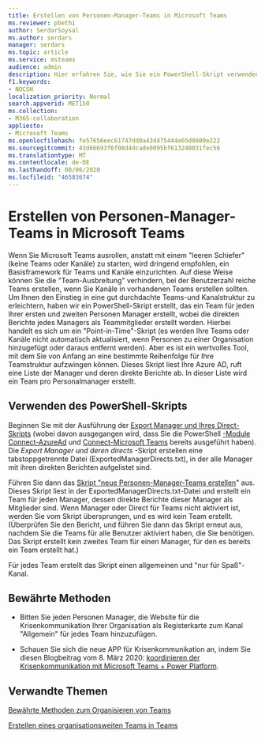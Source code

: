 ```yaml
---
title: Erstellen von Personen-Manager-Teams in Microsoft Teams
ms.reviewer: pbethi
author: SerdarSoysal
ms.author: serdars
manager: serdars
ms.topic: article
ms.service: msteams
audience: admin
description: Hier erfahren Sie, wie Sie ein PowerShell-Skript verwenden, um ein Team für jeden Manager zu erstellen, dessen Direct-Teammitglieder sind.
f1.keywords:
- NOCSH
localization_priority: Normal
search.appverid: MET150
ms.collection:
- M365-collaboration
appliesto:
- Microsoft Teams
ms.openlocfilehash: fe57656eec61747dd0a43d475444e65d8600e222
ms.sourcegitcommit: 43d66693f6f08d4dcade0095bf613240031fec56
ms.translationtype: MT
ms.contentlocale: de-DE
ms.lasthandoff: 08/06/2020
ms.locfileid: "46583674"
---
```

# <a name="create-people-manager-teams-in-microsoft-teams"></a>Erstellen von Personen-Manager-Teams in Microsoft Teams


Wenn Sie Microsoft Teams ausrollen, anstatt mit einem "leeren Schiefer" (keine Teams oder Kanäle) zu starten, wird dringend empfohlen, ein Basisframework für Teams und Kanäle einzurichten. Auf diese Weise können Sie die "Team-Ausbreitung" verhindern, bei der Benutzerzahl reiche Teams erstellen, wenn Sie Kanäle in vorhandenen Teams erstellen sollten. Um Ihnen den Einstieg in eine gut durchdachte Teams-und Kanalstruktur zu erleichtern, haben wir ein PowerShell-Skript erstellt, das ein Team für jeden Ihrer ersten und zweiten Personen Manager erstellt, wobei die direkten Berichte jedes Managers als Teammitglieder erstellt werden. Hierbei handelt es sich um ein "Point-in-Time"-Skript (es werden Ihre Teams oder Kanäle nicht automatisch aktualisiert, wenn Personen zu einer Organisation hinzugefügt oder daraus entfernt werden). Aber es ist ein wertvolles Tool, mit dem Sie von Anfang an eine bestimmte Reihenfolge für Ihre Teamstruktur aufzwingen können. Dieses Skript liest Ihre Azure AD, ruft eine Liste der Manager und deren direkte Berichte ab. In dieser Liste wird ein Team pro Personalmanager erstellt. 

## <a name="how-to-use-the-powershell-script"></a>Verwenden des PowerShell-Skripts 

Beginnen Sie mit der Ausführung der [Export Manager und Ihres Direct-Skripts](scripts/powershell-script-create-teams-from-managers-export-managers.md) (wobei davon ausgegangen wird, dass Sie die PowerShell [-Module Connect-AzureAd](https://docs.microsoft.com/powershell/module/azuread/connect-azuread?view=azureadps-2.0) und [Connect-Microsoft Teams](https://docs.microsoft.com/powershell/module/teams/connect-microsoftteams?view=teams-ps) bereits ausgeführt haben). Die *Export Manager und deren directs* -Skript erstellen eine tabstoppgetrennte Datei (ExportedManagerDirects.txt), in der alle Manager mit ihren direkten Berichten aufgelistet sind. 

Führen Sie dann das [Skript "neue Personen-Manager-Teams erstellen](scripts/powershell-script-create-teams-from-managers-new-teams.md)" aus. Dieses Skript liest in der ExportedManagerDirects.txt-Datei und erstellt ein Team für jeden Manager, dessen direkte Berichte dieser Manager als Mitglieder sind. Wenn Manager oder Direct für Teams nicht aktiviert ist, werden Sie vom Skript übersprungen, und es wird kein Team erstellt. (Überprüfen Sie den Bericht, und führen Sie dann das Skript erneut aus, nachdem Sie die Teams für alle Benutzer aktiviert haben, die Sie benötigen. Das Skript erstellt kein zweites Team für einen Manager, für den es bereits ein Team erstellt hat.)

Für jedes Team erstellt das Skript einen allgemeinen und "nur für Spaß"-Kanal. 

## <a name="best-practices"></a>Bewährte Methoden

- Bitten Sie jeden Personen Manager, die Website für die Krisenkommunikation Ihrer Organisation als Registerkarte zum Kanal "Allgemein" für jedes Team hinzuzufügen. 

- Schauen Sie sich die neue APP für Krisenkommunikation an, indem Sie diesen Blogbeitrag vom 8. März 2020: [koordinieren der Krisenkommunikation mit Microsoft Teams + Power Platform](https://techcommunity.microsoft.com/t5/microsoft-teams-blog/coordinate-crisis-communications-using-microsoft-teams-power/ba-p/1216715).

## <a name="related-topics"></a>Verwandte Themen

[Bewährte Methoden zum Organisieren von Teams](best-practices-organizing.md)

[Erstellen eines organisationsweiten Teams in Teams](create-an-org-wide-team.md)
